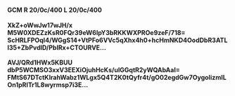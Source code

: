 #### GCM R 20/0c/400 L 20/0c/400
**XkZ+oWwJw17wJH/x**<br/>**M5W0XDEZzKsR0FQr39eW6lpY3bRKKWXPROe9zeF/718=**<br/>**ScHRLFPOql4/WGgS14+VtPFo6VVc5qXhx4h0+hcHmNKD4OodDbR3ATLl35+ZbPvdlD/PblRx+CTOURVE...**<br/><br/>
**AVJ/QRd1HWx5KBUU**<br/>**dbP5WCMSO3xxV3EEXiOjuhHcKs/uIGGqtR2yWQAbAaI=**<br/>**FMtS67DTctKIrahWabz1WLgx5Q4T2K0tQyfr4t/gO02egdGw7OygoIizmILOn1pRITr1L8wyrmsp7i3E...**
